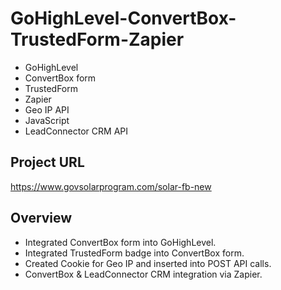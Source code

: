 # GoHighLevel-ConvertBox-TrustedForm-Zapier
 - GoHighLevel
 - ConvertBox form
 - TrustedForm
 - Zapier
 - Geo IP API
 - JavaScript
 - LeadConnector CRM API 
 
## Project URL
 https://www.govsolarprogram.com/solar-fb-new

## Overview
- Integrated ConvertBox form into GoHighLevel.
- Integrated TrustedForm badge into ConvertBox form.
- Created Cookie for Geo IP and inserted into POST API calls.
- ConvertBox & LeadConnector CRM integration via Zapier.
